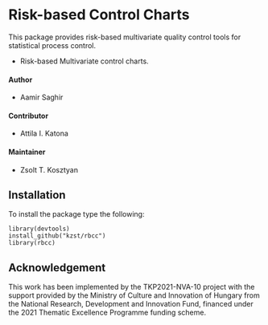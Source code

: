 # Risk-based Control Charts

This package provides risk-based multivariate quality control tools for statistical process control. 

* Risk-based Multivariate control charts.

#### Author

* Aamir Saghir

#### Contributor

* Attila I. Katona

#### Maintainer

* Zsolt T. Kosztyan

## Installation

To install the package type the following:


```
library(devtools)
install_github("kzst/rbcc")
library(rbcc)
```

## Acknowledgement

This work has been implemented by the TKP2021-NVA-10 project with the support provided by the Ministry of Culture and Innovation of Hungary from the National Research, Development and Innovation Fund, financed under the 2021 Thematic Excellence Programme funding scheme.
